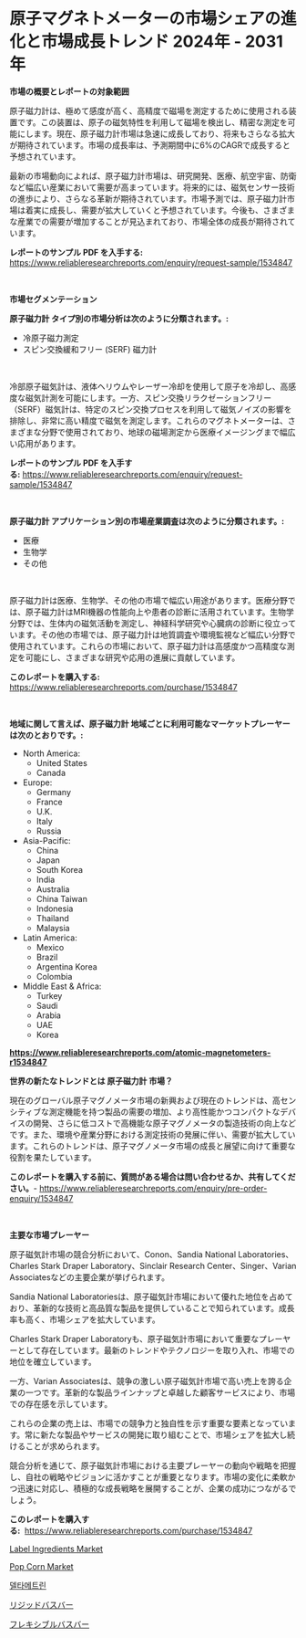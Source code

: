 <p><h1>原子マグネトメーターの市場シェアの進化と市場成長トレンド 2024年 - 2031年</h1></p><p><strong>市場の概要とレポートの対象範囲</strong></p>
<p><p>原子磁力計は、極めて感度が高く、高精度で磁場を測定するために使用される装置です。この装置は、原子の磁気特性を利用して磁場を検出し、精密な測定を可能にします。現在、原子磁力計市場は急速に成長しており、将来もさらなる拡大が期待されています。市場の成長率は、予測期間中に6%のCAGRで成長すると予想されています。</p><p>最新の市場動向によれば、原子磁力計市場は、研究開発、医療、航空宇宙、防衛など幅広い産業において需要が高まっています。将来的には、磁気センサー技術の進歩により、さらなる革新が期待されています。市場予測では、原子磁力計市場は着実に成長し、需要が拡大していくと予想されています。今後も、さまざまな産業での需要が増加することが見込まれており、市場全体の成長が期待されています。</p></p>
<p><strong>レポートのサンプル PDF を入手する:</strong> <a href="https://www.reliableresearchreports.com/enquiry/request-sample/1534847">https://www.reliableresearchreports.com/enquiry/request-sample/1534847</a></p>
<p>&nbsp;</p>
<p><strong>市場セグメンテーション</strong></p>
<p><strong>原子磁力計 タイプ別の市場分析は次のように分類されます。:</strong></p>
<p><ul><li>冷原子磁力測定</li><li>スピン交換緩和フリー (SERF) 磁力計</li></ul></p>
<p>&nbsp;</p>
<p><p>冷部原子磁気計は、液体ヘリウムやレーザー冷却を使用して原子を冷却し、高感度な磁気計測を可能にします。一方、スピン交換リラクゼーションフリー（SERF）磁気計は、特定のスピン交換プロセスを利用して磁気ノイズの影響を排除し、非常に高い精度で磁気を測定します。これらのマグネトメーターは、さまざまな分野で使用されており、地球の磁場測定から医療イメージングまで幅広い応用があります。</p></p>
<p><strong>レポートのサンプル PDF を入手する:</strong>&nbsp;<a href="https://www.reliableresearchreports.com/enquiry/request-sample/1534847">https://www.reliableresearchreports.com/enquiry/request-sample/1534847</a></p>
<p>&nbsp;</p>
<p><strong> 原子磁力計 アプリケーション別の市場産業調査は次のように分類されます。:</strong></p>
<p><ul><li>医療</li><li>生物学</li><li>その他</li></ul></p>
<p>&nbsp;</p>
<p><p>原子磁力計は医療、生物学、その他の市場で幅広い用途があります。医療分野では、原子磁力計はMRI機器の性能向上や患者の診断に活用されています。生物学分野では、生体内の磁気活動を測定し、神経科学研究や心臓病の診断に役立っています。その他の市場では、原子磁力計は地質調査や環境監視など幅広い分野で使用されています。これらの市場において、原子磁力計は高感度かつ高精度な測定を可能にし、さまざまな研究や応用の進展に貢献しています。</p></p>
<p><strong>このレポートを購入する:</strong>&nbsp; <a href="https://www.reliableresearchreports.com/purchase/1534847">https://www.reliableresearchreports.com/purchase/1534847</a></p>
<p>&nbsp;</p>
<p><strong>地域に関して言えば、原子磁力計 地域ごとに利用可能なマーケットプレーヤーは次のとおりです。:</strong></p>
<p><ul>
    <li>
        North America:
        <ul>
            <li>United States</li>
            <li>Canada</li>
        </ul>
    </li>
    <li>
        Europe:
        <ul>
            <li>Germany</li>
            <li>France</li>
            <li>U.K.</li>
            <li>Italy</li>
            <li>Russia</li>
        </ul>
    </li>
    <li>
        Asia-Pacific:
        <ul>
            <li>China</li>
            <li>Japan</li>
            <li>South Korea</li>
            <li>India</li>
            <li>Australia</li>
            <li>China Taiwan</li>
            <li>Indonesia</li>
            <li>Thailand</li>
            <li>Malaysia</li>
        </ul>
    </li>
    <li>
        Latin America:
        <ul>
            <li>Mexico</li>
            <li>Brazil</li>
            <li>Argentina Korea</li>
            <li>Colombia</li>
        </ul>
    </li>
    <li>
        Middle East & Africa:
        <ul>
            <li>Turkey</li>
            <li>Saudi</li>
            <li>Arabia</li>
            <li>UAE</li>
            <li>Korea</li>
        </ul>
    </li>
    </ul></p>
<p><strong><a href="https://www.reliableresearchreports.com/atomic-magnetometers-r1534847">https://www.reliableresearchreports.com/atomic-magnetometers-r1534847</a></strong>&nbsp;</p>
<p><strong>世界の新たなトレンドとは 原子磁力計 市場？</strong></p>
<p><p>現在のグローバル原子マグノメータ市場の新興および現在のトレンドは、高センシティブな測定機能を持つ製品の需要の増加、より高性能かつコンパクトなデバイスの開発、さらに低コストで高機能な原子マグノメータの製造技術の向上などです。また、環境や産業分野における測定技術の発展に伴い、需要が拡大しています。これらのトレンドは、原子マグノメータ市場の成長と展望に向けて重要な役割を果たしています。</p></p>
<p><strong>このレポートを購入する前に、質問がある場合は問い合わせるか、共有してください。</strong>- <a href="https://www.reliableresearchreports.com/enquiry/pre-order-enquiry/1534847">https://www.reliableresearchreports.com/enquiry/pre-order-enquiry/1534847</a></p>
<p>&nbsp;</p>
<p><strong>主要な市場プレーヤー</strong></p>
<p><p>原子磁気計市場の競合分析において、Conon、Sandia National Laboratories、Charles Stark Draper Laboratory、Sinclair Research Center、Singer、Varian Associatesなどの主要企業が挙げられます。</p><p>Sandia National Laboratoriesは、原子磁気計市場において優れた地位を占めており、革新的な技術と高品質な製品を提供していることで知られています。成長率も高く、市場シェアを拡大しています。</p><p>Charles Stark Draper Laboratoryも、原子磁気計市場において重要なプレーヤーとして存在しています。最新のトレンドやテクノロジーを取り入れ、市場での地位を確立しています。</p><p>一方、Varian Associatesは、競争の激しい原子磁気計市場で高い売上を誇る企業の一つです。革新的な製品ラインナップと卓越した顧客サービスにより、市場での存在感を示しています。</p><p>これらの企業の売上は、市場での競争力と独自性を示す重要な要素となっています。常に新たな製品やサービスの開発に取り組むことで、市場シェアを拡大し続けることが求められます。</p><p>競合分析を通じて、原子磁気計市場における主要プレーヤーの動向や戦略を把握し、自社の戦略やビジョンに活かすことが重要となります。市場の変化に柔軟かつ迅速に対応し、積極的な成長戦略を展開することが、企業の成功につながるでしょう。</p></p>
<p><strong>このレポートを購入する:</strong>&nbsp;&nbsp;<a href="https://www.reliableresearchreports.com/purchase/1534847">https://www.reliableresearchreports.com/purchase/1534847</a></p>
<p><p><a href="https://github.com/peachesmcdowel1/Market-Research-Report-List-2/blob/main/label-ingredients-market.md">Label Ingredients Market</a></p><p><a href="https://github.com/redneck06/Market-Research-Report-List-2/blob/main/pop-corn-market.md">Pop Corn Market</a></p><p><a href="https://github.com/royErdmtyan906778/Market-Research-Report-List-1/blob/main/463961616730.md">델타메트린</a></p><p><a href="https://github.com/NashBeahan2023/Market-Research-Report-List-1/blob/main/964724618241.md">リジッドバスバー</a></p><p><a href="https://github.com/ppmazlotr77499/Market-Research-Report-List-1/blob/main/268510018242.md">フレキシブルバスバー</a></p></p>